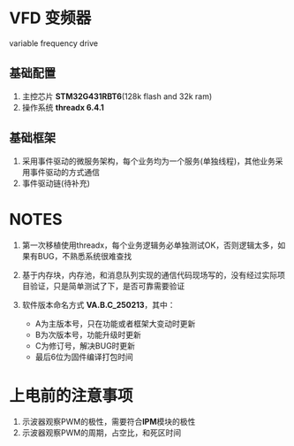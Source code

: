 # VFD 变频器
variable frequency drive

## 基础配置
1. 主控芯片 **STM32G431RBT6**(128k flash and 32k ram)
2. 操作系统 **threadx 6.4.1**


## 基础框架
1. 采用事件驱动的微服务架构，每个业务均为一个服务(单独线程)，其他业务采用事件驱动的方式通信
2. 事件驱动链(待补充)






# NOTES
1. 第一次移植使用threadx，每个业务逻辑务必单独测试OK，否则逻辑太多，如果有BUG，不熟悉系统很难查找

2. 基于内存块，内存池，和消息队列实现的通信代码现场写的，没有经过实际项目验证，只是简单测试了下，是否可靠需要验证

3. 软件版本命名方式 **VA.B.C_250213**，其中：
    - A为主版本号，只在功能或者框架大变动时更新
    - B为次版本号，功能升级时更新
    - C为修订号，解决BUG时更新
    - 最后6位为固件编译打包时间

# 上电前的注意事项
1. 示波器观察PWM的极性，需要符合**IPM**模块的极性
2. 示波器观察PWM的周期，占空比，和死区时间